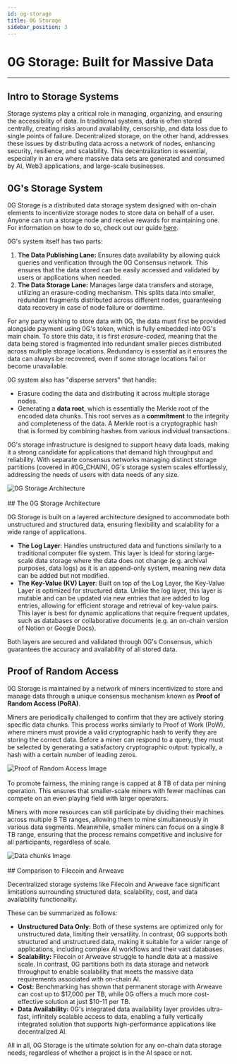 ```yaml
---
id: og-storage
title: 0G Storage
sidebar_position: 3
---
```


# 0G Storage: Built for Massive Data
---

## Intro to Storage Systems

Storage systems play a critical role in managing, organizing, and ensuring the accessibility of data. In traditional systems, data is often stored centrally, creating risks around availability, censorship, and data loss due to single points of failure. Decentralized storage, on the other hand, addresses these issues by distributing data across a network of nodes, enhancing security, resilience, and scalability. This decentralization is essential, especially in an era where massive data sets are generated and consumed by AI, Web3 applications, and large-scale businesses.

## 0G's Storage System

0G Storage is a distributed data storage system designed with on-chain elements to incentivize storage nodes to store data on behalf of a user. Anyone can run a storage node and receive rewards for maintaining one. For information on how to do so, check out our guide [here](./run-a-node/storage-node.md). 

0G's system itself has two parts:

1. **The Data Publishing Lane:** Ensures data availability by allowing quick queries and verification through the 0G Consensus network. This ensures that the data stored can be easily accessed and validated by users or applications when needed. 
2. **The Data Storage Lane:** Manages large data transfers and storage, utilizing an erasure-coding mechanism. This splits data into smaller, redundant fragments distributed across different nodes, guaranteeing data recovery in case of node failure or downtime. 

For any party wishing to store data with 0G, the data must first be provided alongside payment using 0G's token, which is fully embedded into 0G's main chain. To store this data, it is first *erasure-coded,* meaning that the data being stored is fragmented into redundant smaller pieces distributed across multiple storage locations. Redundancy is essential as it ensures the data can always be recovered, even if some storage locations fail or become unavailable. 

0G system also has "disperse servers" that handle:

* Erasure coding the data and distributing it across multiple storage nodes. 
* Generating a **data root**, which is essentially the Merkle root of the encoded data chunks. This root serves as a **commitment** to the integrity and completeness of the data. A Merkle root is a cryptographic hash that is formed by combining hashes from various individual transactions.

0G's storage infrastructure is designed to support heavy data loads, making it a strong candidate for applications that demand high throughput and reliability. With separate consensus networks managing distinct storage partitions (covered in #0G_CHAIN), 0G's storage system scales effortlessly, addressing the needs of users with data needs of any size.
<div style={{textAlign: 'center'}}>
  <img src="/img/0G Storage Architecture.png" alt="0G Storage Architecture" style={{maxWidth: '100%'}} />
</div>
<br />
## The 0G Storage Architecture

0G Storage is built on a layered architecture designed to accommodate both unstructured and structured data, ensuring flexibility and scalability for a wide range of applications.

* **The Log Layer**: Handles unstructured data and functions similarly to a traditional computer file system. This layer is ideal for storing large-scale data storage where the data does not change (e.g. archival purposes, data logs) as it is an append-only system, meaning new data can be added but not modified. 
* **The Key-Value (KV) Layer**: Built on top of the Log Layer, the Key-Value Layer is optimized for structured data. Unlike the log layer, this layer is mutable and can be updated via new entries that are added to log entries, allowing for efficient storage and retrieval of key-value pairs. This layer is best for dynamic applications that require frequent updates, such as databases or collaborative documents (e.g. an on-chain version of Notion or Google Docs).

Both layers are secured and validated through 0G's Consensus, which guarantees the accuracy and availability of all stored data.

## Proof of Random Access

0G Storage is maintained by a network of miners incentivized to store and manage data through a unique consensus mechanism known as **Proof of Random Access (PoRA)**.

Miners are periodically challenged to confirm that they are actively storing specific data chunks. This process works similarly to Proof of Work (PoW), where miners must provide a valid cryptographic hash to verify they are storing the correct data. Before a miner can respond to a query, they must be selected by generating a satisfactory cryptographic output: typically, a hash with a certain number of leading zeros.

<div style={{textAlign: 'center'}}>
  <img src="/img/pora.png" alt="Proof of Random Access Image" style={{maxWidth: '100%'}} />
</div>
<br />
To promote fairness, the mining range is capped at 8 TB of data per mining operation. This ensures that smaller-scale miners with fewer machines can compete on an even playing field with larger operators. 

Miners with more resources can still participate by dividing their machines across multiple 8 TB ranges, allowing them to mine simultaneously in various data segments. Meanwhile, smaller miners can focus on a single 8 TB range, ensuring that the process remains competitive and inclusive for all participants, regardless of scale.
<div style={{textAlign: 'center'}}>
  <img src="/img/data-chanks.png" alt="Data chunks Image" style={{maxWidth: '100%'}} />
</div>
<br />
## Comparison to Filecoin and Arweave

Decentralized storage systems like Filecoin and Arweave face significant limitations surrounding structured data, scalability, cost, and data availability functionality.

These can be summarized as follows:

* **Unstructured Data Only:** Both of these systems are optimized only for unstructured data, limiting their versatility. In contrast, 0G supports both structured and unstructured data, making it suitable for a wider range of applications, including complex AI workflows and their vast databases.
* **Scalability:** Filecoin or Arweave struggle to handle data at a massive scale. In contrast, 0G partitions both its data storage and network throughput to enable scalability that meets the massive data requirements associated with on-chain AI. 
* **Cost:** Benchmarking has shown that permanent storage with Arweave can cost up to \$17,000 per TB, while 0G offers a much more cost-effective solution at just \$10-11 per TB. 
* **Data Availability:** 0G's integrated data availability layer provides ultra-fast, infinitely scalable access to data, enabling a fully vertically integrated solution that supports high-performance applications like decentralized AI.

All in all, 0G Storage is the ultimate solution for any on-chain data storage needs, regardless of whether a project is in the AI space or not.
